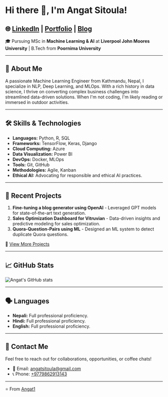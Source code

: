 # Hi there 👋, I'm Angat Sitoula!

## 🌐 [LinkedIn](https://www.linkedin.com/in/angatsitoula) | [Portfolio](#) | [Blog](#)

🎓 Pursuing MSc in **Machine Learning & AI** at **Liverpool John Moores University** | B.Tech from **Poornima University**

---

## 🚀 **About Me**
A passionate Machine Learning Engineer from Kathmandu, Nepal, I specialize in NLP, Deep Learning, and MLOps. With a rich history in data science, I thrive on converting complex business challenges into streamlined data-driven solutions. When I'm not coding, I'm likely reading or immersed in outdoor activities.

---

## 🛠 **Skills & Technologies**
- **Languages:** Python, R, SQL
- **Frameworks:** TensorFlow, Keras, Django
- **Cloud Computing:** Azure
- **Data Visualization:** Power BI
- **DevOps:** Docker, MLOps
- **Tools:** Git, GitHub
- **Methodologies:** Agile, Kanban
- **Ethical AI:** Advocating for responsible and ethical AI practices.

---

## 🌟 **Recent Projects**
1. **Fine-tuning a blog generator using OpenAI** - Leveraged GPT models for state-of-the-art text generation.
2. **Sales Optimization Dashboard for Vitruvian** - Data-driven insights and predictive modeling for sales optimization.
3. **Quora-Question-Pairs using ML** - Designed an ML system to detect duplicate Quora questions.

🔗 [View More Projects](#)

---

## 📈 GitHub Stats
![Angat's GitHub stats](https://github-readme-stats.vercel.app/api?username=Angat1&show_icons=true&theme=radical)

---

## 🗣 **Languages**
- **Nepali:** Full professional proficiency.
- **Hindi:** Full professional proficiency.
- **English:** Full professional proficiency.

---

## 💌 **Contact Me**
Feel free to reach out for collaborations, opportunities, or coffee chats!
- 📧 Email: [angatsitoula@gmail.com](mailto:angatsitoula@gmail.com)
- 📞 Phone: [+9779862913143](tel:+9779862913143)
---
⭐️ From [Angat1](https://github.com/Angat1)
